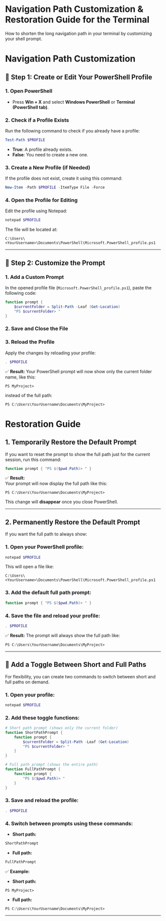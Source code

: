 # Navigation Path Customization & Restoration Guide for the Terminal
How to shorten the long navigation path in your terminal by customizing your shell prompt. 

# Navigation Path Customization

## 🎨 Step 1: Create or Edit Your PowerShell Profile

### 1. Open PowerShell
- Press **Win + X** and select **Windows PowerShell** or **Terminal (PowerShell tab)**.

### 2. Check if a Profile Exists
Run the following command to check if you already have a profile:
```powershell
Test-Path $PROFILE
```
- **True**: A profile already exists.
- **False**: You need to create a new one.

### 3. Create a New Profile (if Needed)
If the profile does not exist, create it using this command:
```powershell
New-Item -Path $PROFILE -ItemType File -Force
```

### 4. Open the Profile for Editing
Edit the profile using Notepad:
```powershell
notepad $PROFILE
```
The file will be located at:
```
C:\Users\<YourUsername>\Documents\PowerShell\Microsoft.PowerShell_profile.ps1
```

---

## 🚀 Step 2: Customize the Prompt

### 1. Add a Custom Prompt
In the opened profile file (`Microsoft.PowerShell_profile.ps1`), paste the following code:
```powershell
function prompt {
    $currentFolder = Split-Path -Leaf (Get-Location)
    "PS $currentFolder> "
}
```

### 2. Save and Close the File

### 3. Reload the Profile
Apply the changes by reloading your profile:
```powershell
. $PROFILE
```

✅ **Result:** Your PowerShell prompt will now show only the current folder name, like this:
```
PS MyProject>
```
instead of the full path:
```
PS C:\Users\YourUsername\Documents\MyProject>
```

# Restoration Guide

##  1. Temporarily Restore the Default Prompt

If you want to reset the prompt to show the full path just for the current session, run this command:

```powershell
function prompt { "PS $($pwd.Path)> " }
```

✅ **Result:**  
Your prompt will now display the full path like this:

```
PS C:\Users\YourUsername\Documents\MyProject>
```

This change will **disappear** once you close PowerShell.

---

##  2. Permanently Restore the Default Prompt

If you want the full path to always show:

### 1. Open your PowerShell profile:

```powershell
notepad $PROFILE
```

This will open a file like:

```
C:\Users\<YourUsername>\Documents\PowerShell\Microsoft.PowerShell_profile.ps1
```

### 3. Add the default full path prompt:

```powershell
function prompt { "PS $($pwd.Path)> " }
```

### 4. Save the file and reload your profile:

```powershell
. $PROFILE
```

✅ **Result:** The prompt will always show the full path like:

```
PS C:\Users\YourUsername\Documents\MyProject>
```

---

## 🔀 Add a Toggle Between Short and Full Paths

For flexibility, you can create two commands to switch between short and full paths on demand.

### 1. Open your profile:

```powershell
notepad $PROFILE
```

### 2. Add these toggle functions:

```powershell
# Short path prompt (shows only the current folder)
function ShortPathPrompt {
    function prompt {
        $currentFolder = Split-Path -Leaf (Get-Location)
        "PS $currentFolder> "
    }
}

# Full path prompt (shows the entire path)
function FullPathPrompt {
    function prompt {
        "PS $($pwd.Path)> "
    }
}
```

### 3. Save and reload the profile:

```powershell
. $PROFILE
```

### 4. Switch between prompts using these commands:

- **Short path:**
```powershell
ShortPathPrompt
```

- **Full path:**
```powershell
FullPathPrompt
```

✅ **Example:**  
- **Short path:**  
```
PS MyProject>
```
- **Full path:**  
```
PS C:\Users\YourUsername\Documents\MyProject>
```

---

